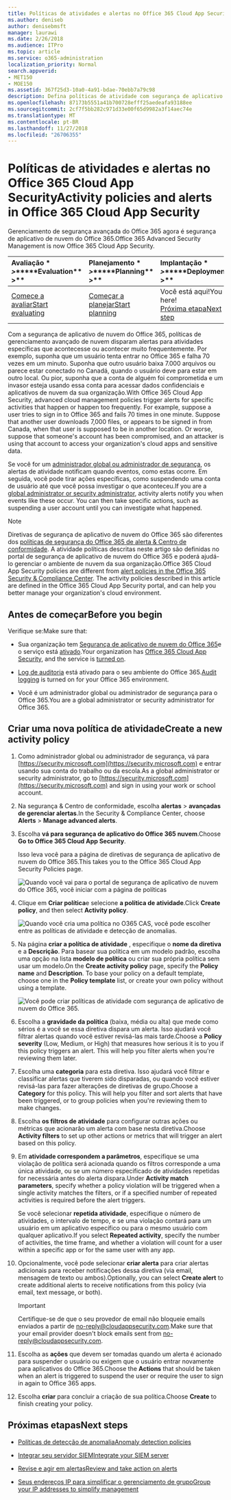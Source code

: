 ```yaml
---
title: Políticas de atividades e alertas no Office 365 Cloud App Security
ms.author: deniseb
author: denisebmsft
manager: laurawi
ms.date: 2/26/2018
ms.audience: ITPro
ms.topic: article
ms.service: o365-administration
localization_priority: Normal
search.appverid:
- MET150
- MOE150
ms.assetid: 367f25d3-10a0-4a91-bdae-70ebb7a79c98
description: Defina políticas de atividade com segurança de aplicativo do Office 365 nuvem para configurar alertas para disparar quando atividades específicas acontecem ou acontecer muito frequentemente. Configurando políticas para acionar os alertas, você pode ser notificado sobre e monitora atividades específicas.
ms.openlocfilehash: 87173b5551a41b700728efff25aedeafa93188ee
ms.sourcegitcommit: 2cf7f5bb282c971d33e00f65d9982a3f14aec74e
ms.translationtype: MT
ms.contentlocale: pt-BR
ms.lasthandoff: 11/27/2018
ms.locfileid: "26706355"
---
```

# <a name="activity-policies-and-alerts-in-office-365-cloud-app-security"></a><span data-ttu-id="304a4-104">Políticas de atividades e alertas no Office 365 Cloud App Security</span><span class="sxs-lookup"><span data-stu-id="304a4-104">Activity policies and alerts in Office 365 Cloud App Security</span></span>

<span data-ttu-id="304a4-105">Gerenciamento de segurança avançada do Office 365 agora é segurança de aplicativo de nuvem do Office 365.</span><span class="sxs-lookup"><span data-stu-id="304a4-105">Office 365 Advanced Security Management is now Office 365 Cloud App Security.</span></span>
  
|<span data-ttu-id="304a4-106">Avaliação \* *\>*\*</span><span class="sxs-lookup"><span data-stu-id="304a4-106">\*\*\*\*Evaluation\*\* \>\*\*</span></span>|<span data-ttu-id="304a4-107">Planejamento \* *\>*\*</span><span class="sxs-lookup"><span data-stu-id="304a4-107">\*\*\*\*Planning\*\* \>\*\*</span></span>|<span data-ttu-id="304a4-108">Implantação \* *\>*\*</span><span class="sxs-lookup"><span data-stu-id="304a4-108">\*\*\*\*Deployment\*\* \>\*\*</span></span>|<span data-ttu-id="304a4-109">Utilização \* \* \*</span><span class="sxs-lookup"><span data-stu-id="304a4-109">\*\*\*\*Utilization\*\*\*\*</span></span>|
|:-----|:-----|:-----|:-----|
|[<span data-ttu-id="304a4-110">Comece a avaliar</span><span class="sxs-lookup"><span data-stu-id="304a4-110">Start evaluating</span></span>](office-365-cas-overview.md) <br/> |[<span data-ttu-id="304a4-111">Começar a planejar</span><span class="sxs-lookup"><span data-stu-id="304a4-111">Start planning</span></span>](get-ready-for-office-365-cas.md) <br/> |<span data-ttu-id="304a4-112">Você está aqui!</span><span class="sxs-lookup"><span data-stu-id="304a4-112">You are here!</span></span>  <br/> [<span data-ttu-id="304a4-113">Próxima etapa</span><span class="sxs-lookup"><span data-stu-id="304a4-113">Next step</span></span>](anomaly-detection-policies-in-ocas.md) <br/> |[<span data-ttu-id="304a4-114">Iniciar a utilização</span><span class="sxs-lookup"><span data-stu-id="304a4-114">Start utilizing</span></span>](utilization-activities-for-ocas.md) <br/> |
   
<span data-ttu-id="304a4-p102">Com a segurança de aplicativo de nuvem do Office 365, políticas de gerenciamento avançado de nuvem disparam alertas para atividades específicas que acontecesse ou acontecer muito frequentemente. Por exemplo, suponha que um usuário tenta entrar no Office 365 e falha 70 vezes em um minuto. Suponha que outro usuário baixa 7.000 arquivos ou parece estar conectado no Canadá, quando o usuário deve para estar em outro local. Ou pior, suponha que a conta de alguém foi comprometida e um invasor esteja usando essa conta para acessar dados confidenciais e aplicativos de nuvem da sua organização.</span><span class="sxs-lookup"><span data-stu-id="304a4-p102">With Office 365 Cloud App Security, advanced cloud management policies trigger alerts for specific activities that happen or happen too frequently. For example, suppose a user tries to sign in to Office 365 and fails 70 times in one minute. Suppose that another user downloads 7,000 files, or appears to be signed in from Canada, when that user is supposed to be in another location. Or worse, suppose that someone's account has been compromised, and an attacker is using that account to access your organization's cloud apps and sensitive data.</span></span>
  
<span data-ttu-id="304a4-p103">Se você for um [administrador global ou administrador de segurança](permissions-in-the-security-and-compliance-center.md), os alertas de atividade notificam quando eventos, como estas ocorre. Em seguida, você pode tirar ações específicas, como suspendendo uma conta de usuário até que você possa investigar o que aconteceu.</span><span class="sxs-lookup"><span data-stu-id="304a4-p103">If you are a [global administrator or security administrator](permissions-in-the-security-and-compliance-center.md), activity alerts notify you when events like these occur. You can then take specific actions, such as suspending a user account until you can investigate what happened.</span></span>
  
> [!NOTE]
> <span data-ttu-id="304a4-p104">Diretivas de segurança de aplicativo de nuvem do Office 365 são diferentes dos [políticas de segurança do Office 365 de alerta &amp; Centro de conformidade](alert-policies.md). A atividade políticas descritas neste artigo são definidas no portal de segurança de aplicativo de nuvem do Office 365 e poderá ajudá-lo gerenciar o ambiente de nuvem da sua organização.</span><span class="sxs-lookup"><span data-stu-id="304a4-p104">Office 365 Cloud App Security policies are different from [alert policies in the Office 365 Security &amp; Compliance Center](alert-policies.md). The activity policies described in this article are defined in the Office 365 Cloud App Security portal, and can help you better manage your organization's cloud environment.</span></span> 
  
## <a name="before-you-begin"></a><span data-ttu-id="304a4-123">Antes de começar</span><span class="sxs-lookup"><span data-stu-id="304a4-123">Before you begin</span></span>

<span data-ttu-id="304a4-124">Verifique se:</span><span class="sxs-lookup"><span data-stu-id="304a4-124">Make sure that:</span></span>
  
- <span data-ttu-id="304a4-125">Sua organização tem [Segurança de aplicativo de nuvem do Office 365](office-365-cas-overview.md)e o serviço está [ativado](turn-on-office-365-cas.md).</span><span class="sxs-lookup"><span data-stu-id="304a4-125">Your organization has [Office 365 Cloud App Security](office-365-cas-overview.md), and the service is [turned on](turn-on-office-365-cas.md).</span></span>
    
- <span data-ttu-id="304a4-126">[Log de auditoria](turn-audit-log-search-on-or-off.md) está ativado para o seu ambiente do Office 365.</span><span class="sxs-lookup"><span data-stu-id="304a4-126">[Audit logging](turn-audit-log-search-on-or-off.md) is turned on for your Office 365 environment.</span></span> 
    
- <span data-ttu-id="304a4-127">Você é um administrador global ou administrador de segurança para o Office 365.</span><span class="sxs-lookup"><span data-stu-id="304a4-127">You are a global administrator or security administrator for Office 365.</span></span>
    
## <a name="create-a-new-activity-policy"></a><span data-ttu-id="304a4-128">Criar uma nova política de atividade</span><span class="sxs-lookup"><span data-stu-id="304a4-128">Create a new activity policy</span></span>

1. <span data-ttu-id="304a4-129">Como administrador global ou administrador de segurança, vá para [https://security.microsoft.com](https://security.microsoft.com) e entrar usando sua conta do trabalho ou da escola.</span><span class="sxs-lookup"><span data-stu-id="304a4-129">As a global administrator or security administrator, go to [https://security.microsoft.com](https://security.microsoft.com) and sign in using your work or school account.</span></span> 
    
2. <span data-ttu-id="304a4-130">Na segurança &amp; Centro de conformidade, escolha **alertas** \> **avançadas de gerenciar alertas**.</span><span class="sxs-lookup"><span data-stu-id="304a4-130">In the Security &amp; Compliance Center, choose **Alerts** \> **Manage advanced alerts**.</span></span>
    
3. <span data-ttu-id="304a4-131">Escolha **vá para segurança de aplicativo do Office 365 nuvem**.</span><span class="sxs-lookup"><span data-stu-id="304a4-131">Choose **Go to Office 365 Cloud App Security**.</span></span>
    
    <span data-ttu-id="304a4-132">Isso leva você para a página de diretivas de segurança de aplicativo de nuvem do Office 365.</span><span class="sxs-lookup"><span data-stu-id="304a4-132">This takes you to the Office 365 Cloud App Security Policies page.</span></span>
    
    ![Quando você vai para o portal de segurança de aplicativo de nuvem do Office 365, você iniciar com a página de políticas](media/5cb8833c-4e08-438c-bab3-91b5106f6f3f.png)
  
4. <span data-ttu-id="304a4-134">Clique em **Criar política**e selecione **a política de atividade**.</span><span class="sxs-lookup"><span data-stu-id="304a4-134">Click **Create policy**, and then select **Activity policy**.</span></span>
    
    ![Quando você cria uma política no O365 CAS, você pode escolher entre as políticas de atividade e detecção de anomalias.](media/79f34535-ddf9-4a5b-a0a3-8766bf9c174c.png)
  
5. <span data-ttu-id="304a4-p105">Na página **criar a política de atividade** , especifique o **nome da diretiva** e a **Descrição**. Para basear sua política em um modelo padrão, escolha uma opção na lista **modelo de política** ou criar sua própria política sem usar um modelo.</span><span class="sxs-lookup"><span data-stu-id="304a4-p105">On the **Create activity policy** page, specify the **Policy name** and **Description**. To base your policy on a default template, choose one in the **Policy template** list, or create your own policy without using a template.</span></span> 
    
    ![Você pode criar políticas de atividade com segurança de aplicativo de nuvem do Office 365.](media/4083a76f-7074-4d6a-8200-6d76d49259d7.png)
  
6. <span data-ttu-id="304a4-p106">Escolha a **gravidade da política** (baixa, média ou alta) que mede como sérios é a você se essa diretiva dispara um alerta. Isso ajudará você filtrar alertas quando você estiver revisá-las mais tarde.</span><span class="sxs-lookup"><span data-stu-id="304a4-p106">Choose a **Policy severity** (Low, Medium, or High) that measures how serious it is to you if this policy triggers an alert. This will help you filter alerts when you're reviewing them later.</span></span> 
    
7. <span data-ttu-id="304a4-p107">Escolha uma **categoria** para esta diretiva. Isso ajudará você filtrar e classificar alertas que tiverem sido disparadas, ou quando você estiver revisá-las para fazer alterações de diretivas de grupo.</span><span class="sxs-lookup"><span data-stu-id="304a4-p107">Choose a **Category** for this policy. This will help you filter and sort alerts that have been triggered, or to group policies when you're reviewing them to make changes.</span></span> 
    
8. <span data-ttu-id="304a4-143">Escolha **os filtros de atividade** para configurar outras ações ou métricas que acionarão um alerta com base nesta diretiva.</span><span class="sxs-lookup"><span data-stu-id="304a4-143">Choose **Activity filters** to set up other actions or metrics that will trigger an alert based on this policy.</span></span> 
    
9. <span data-ttu-id="304a4-144">Em **atividade correspondem a parâmetros**, especifique se uma violação de política será acionada quando os filtros corresponde a uma única atividade, ou se um número especificado de atividades repetidas for necessária antes do alerta dispara.</span><span class="sxs-lookup"><span data-stu-id="304a4-144">Under **Activity match parameters**, specify whether a policy violation will be triggered when a single activity matches the filters, or if a specified number of repeated activities is required before the alert triggers.</span></span>
    
    <span data-ttu-id="304a4-145">Se você selecionar **repetida atividade**, especifique o número de atividades, o intervalo de tempo, e se uma violação contará para um usuário em um aplicativo específico ou para o mesmo usuário com qualquer aplicativo.</span><span class="sxs-lookup"><span data-stu-id="304a4-145">If you select **Repeated activity**, specify the number of activities, the time frame, and whether a violation will count for a user within a specific app or for the same user with any app.</span></span>
    
10. <span data-ttu-id="304a4-146">Opcionalmente, você pode selecionar **criar alerta** para criar alertas adicionais para receber notificações dessa diretiva (via email, mensagem de texto ou ambos).</span><span class="sxs-lookup"><span data-stu-id="304a4-146">Optionally, you can select **Create alert** to create additional alerts to receive notifications from this policy (via email, text message, or both).</span></span> 
    
    > [!IMPORTANT]
    > <span data-ttu-id="304a4-147">Certifique-se de que o seu provedor de email não bloqueie emails enviados a partir de no-reply@cloudappsecurity.com.</span><span class="sxs-lookup"><span data-stu-id="304a4-147">Make sure that your email provider doesn't block emails sent from no-reply@cloudappsecurity.com.</span></span> 
  
11. <span data-ttu-id="304a4-148">Escolha as **ações** que devem ser tomadas quando um alerta é acionado para suspender o usuário ou exigem que o usuário entrar novamente para aplicativos do Office 365.</span><span class="sxs-lookup"><span data-stu-id="304a4-148">Choose the **Actions** that should be taken when an alert is triggered to suspend the user or require the user to sign in again to Office 365 apps.</span></span> 
    
12. <span data-ttu-id="304a4-149">Escolha **criar** para concluir a criação de sua política.</span><span class="sxs-lookup"><span data-stu-id="304a4-149">Choose **Create** to finish creating your policy.</span></span> 
    
## <a name="next-steps"></a><span data-ttu-id="304a4-150">Próximas etapas</span><span class="sxs-lookup"><span data-stu-id="304a4-150">Next steps</span></span>

- [<span data-ttu-id="304a4-151">Políticas de detecção de anomalia</span><span class="sxs-lookup"><span data-stu-id="304a4-151">Anomaly detection policies</span></span>](anomaly-detection-policies-in-ocas.md)
    
- [<span data-ttu-id="304a4-152">Integrar seu servidor SIEM</span><span class="sxs-lookup"><span data-stu-id="304a4-152">Integrate your SIEM server</span></span>](integrate-your-siem-server-with-office-365-cas.md)
    
- [<span data-ttu-id="304a4-153">Revise e agir em alertas</span><span class="sxs-lookup"><span data-stu-id="304a4-153">Review and take action on alerts</span></span>](review-office-365-cas-alerts.md)
    
- [<span data-ttu-id="304a4-154">Seus endereços IP para simplificar o gerenciamento de grupo</span><span class="sxs-lookup"><span data-stu-id="304a4-154">Group your IP addresses to simplify management</span></span>](group-your-ip-addresses-in-ocas.md)
    

